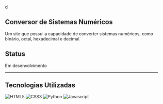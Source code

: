 d<h2>Conversor de Sistemas Numéricos</h2>
Um site que possui a capacidade de converter sistemas numéricos, como binário, octal, hexadecimal e decimal.

## Status
Em desenvolvimento


<hr>


## Tecnologias Utilizadas
<div>
  <img src='https://img.shields.io/badge/html5-%23E34F26.svg?style=for-the-badge&logo=html5&logoColor=white' alt='HTML5'>
  <img src='https://img.shields.io/badge/css3-%231572B6.svg?style=for-the-badge&logo=css3&logoColor=white' alt='CSS3'>
  <img src='https://img.shields.io/badge/python-3670A0?style=for-the-badge&logo=python&logoColor=ffdd54' alt='Python'>
  <img src='https://img.shields.io/badge/javascript-%23323330.svg?style=for-the-badge&logo=javascript&logoColor=%23F7DF1E' alt='Javascript'>
</div>
